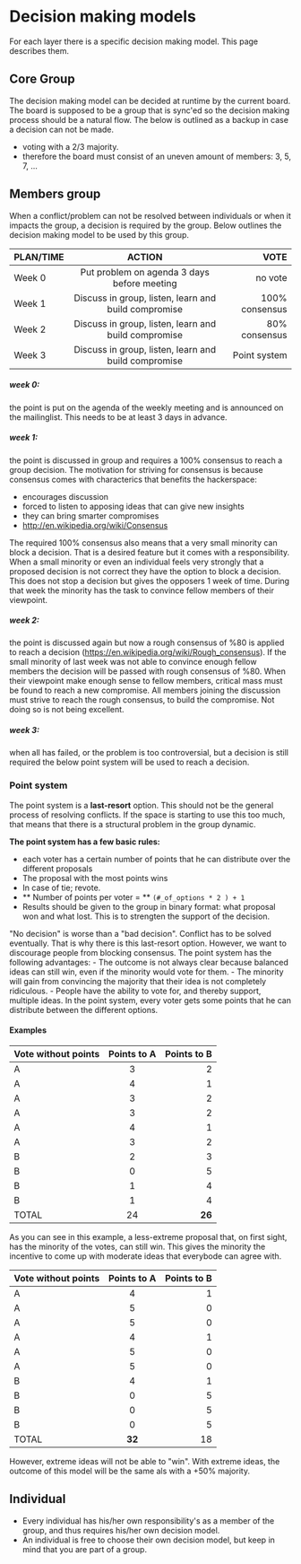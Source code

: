 # Decision making models

For each layer there is a specific decision making model. This page describes them.

## Core Group
The decision making model can be decided at runtime by the current board. The board is supposed to be a group that is sync'ed so the decision making process should be a natural flow. The below is outlined as a backup in case a decision can not be made.
* voting with a 2/3 majority.
* therefore the board must consist of an uneven amount of members: 3, 5, 7, ...

## Members group
When a conflict/problem can not be resolved between individuals or when it impacts the group, a decision is required by the group. Below outlines the decision making model to be used by this group.

| PLAN/TIME   |  ACTION | VOTE |
| ------------------------------- |:------------------------------:| --------------:|
| Week 0  |     Put problem on agenda 3 days before meeting   |        no vote    |
| Week 1  |     Discuss in group, listen, learn and build compromise      | 100% consensus   |
| Week 2  |     Discuss in group, listen, learn and build compromise      |  80% consensus |
| Week 3  |     Discuss in group, listen, learn and build compromise      |  Point system    |

##### week 0: 
the point is put on the agenda of the weekly meeting and is announced on the mailinglist. This needs to be at least 3 days in advance.
##### week 1: 
the point is discussed in group and requires a 100% consensus to reach a group decision. The motivation for striving for consensus is because consensus comes with characterics that benefits the hackerspace:
  * encourages discussion
  * forced to listen to apposing ideas that can give new insights
  * they can bring smarter compromises
  * http://en.wikipedia.org/wiki/Consensus

The required 100% consensus also means that a very small minority can block a decision. That is a desired feature but it comes with a responsibility. When a small minority or even an individual feels very strongly that a proposed decision is not correct they have the option to block a decision. This does not stop a decision but gives the opposers 1 week of time. During that week the minority has the task to convince fellow members of their viewpoint.

##### week 2: 
the point is discussed again but now a rough consensus of %80 is applied to reach a decision (https://en.wikipedia.org/wiki/Rough_consensus). If the small minority of last week was not able to convince enough fellow members the decision will be passed with rough consensus of %80. When their viewpoint make enough sense to fellow members, critical mass must be found to reach a new compromise. All members joining the discussion must strive to reach the rough consensus, to build the compromise. Not doing so is not being excellent.
##### week 3:
when all has failed, or the problem is too controversial, but a decision is still required the below point system will be used to reach a decision.

### Point system

The point system is a **last-resort** option. This should not be the general process of resolving conflicts. If the space is starting to use this too much, that means that there is a structural problem in the group dynamic.

**The point system has a few basic rules:**
  * each voter has a certain number of points that he can distribute over the different proposals
  * The proposal with the most points wins
  * In case of tie; revote.
  * ** Number of points per voter  = ** `(#_of_options * 2 ) + 1 `
  * Results should be given to the group in binary format: what proposal won and what lost. This is to strengten the support of the decision.
  

"No decision" is worse than a "bad decision". Conflict has to be solved eventually. That is why there is this last-resort option. However, we want to discourage people from blocking consensus. The point system has the following advantages:
    - The outcome is not always clear because balanced ideas can still win, even if the minority would vote for them.
    - The minority will gain from convincing the majority that their idea is not completely ridiculous.
    - People have the ability to vote for, and thereby support, multiple ideas.
In the point system, every voter gets some points that he can distribute between the different options.

#### Examples

| Vote without points        |  Points to A                    | Points to B  |
| ------------------------------- |:------------------------------:| --------------:|
| A              |       3             |         2    |
| A              |         4                     |1   |
| A              |                      3       |  2  |
| A              |                       3    |  2    |
| A              |                         4   |  1   |
| A              |                         3  | 2     |
| B              |                         2 |  3     |
| B              |                          0|  5     |
| B              |                           1  |  4  |
| B              |                          1   | 4   |
| TOTAL    |     24                    | **26**   |

As you can see in this example, a less-extreme proposal that, on first sight, has the minority of the votes, can still win. This gives the minority the incentive to come up with moderate ideas that everybode can agree with.

| Vote without points        |  Points to A                    | Points to B  |
| ------------------------------- |:------------------------------:| --------------:|
| A              |       4             |         1    |
| A              |         5                    | 0   |
| A              |                      5       |  0  |
| A              |                       4    |  1   |
| A              |                         5   |  0 |
| A              |                         5  | 0    |
| B              |                         4 |  1     |
| B              |                          0|  5     |
| B              |                           0  |  5  |
| B              |                          0   | 5   |
| TOTAL    |   **32**                    | 18   |

However, extreme ideas will not be able to "win". With extreme ideas, the outcome of this model will be the same als with a +50% majority.

## Individual

* Every individual has his/her own responsibility's as a member of the group, and thus requires his/her own decision model.
* An individual is free to choose their own decision model, but keep in mind that you are part of a group.
